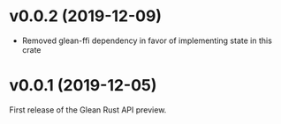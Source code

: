 # v0.0.2 (2019-12-09)

* Removed glean-ffi dependency in favor of implementing state in this crate

# v0.0.1 (2019-12-05)

First release of the Glean Rust API preview.
